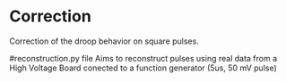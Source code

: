 # Correction
Correction of the droop behavior on square pulses.

#reconstruction.py file
Aims to reconstruct pulses using real data from a High Voltage Board conected to a function generator (5us, 50 mV pulse)
